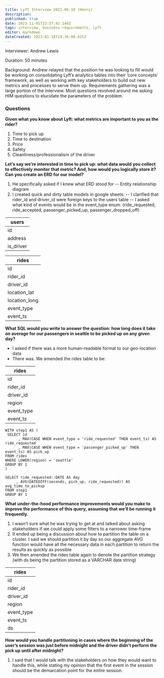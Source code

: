 ```yaml
---
title: Lyft Interview 2021-06-18 (Henry)
description: 
published: true
date: 2023-11-01T23:57:42.146Z
tags: interview, business-requirements, lyft
editor: markdown
dateCreated: 2023-01-18T19:36:00.425Z
---
```


Interviewer: Andrew Lewis

Duration: 50 minutes

Background: Andrew relayed that the position he was looking to fill would be working on consolidating Lyft’s analytics tables into their ‘core concepts’ framework, as well as working with key stakeholders to build out new metrics and processes to serve them up. Requirements gathering was a large portion of the interview. Most questions revolved around me asking HIM questions to elucidate the parameters of the problem.


### Questions

**Given what you know about Lyft: what metrics are important to you as the rider?**

1. Time to pick up
1. Time to destination
1. Price
1. Safety
1. Cleanliness/professionalism of the driver

**Let’s say we’re interested in time to pick up: what data would you collect to effectively monitor that metric? And, how would you logically store it? Can you create an ERD for our model?**

1. He specifically asked if I knew what ERD stood for 
-- Entity relationship diagram
1. I created quick and dirty table models in google sheets:
-- I clarified that rider_id and driver_id were foreign keys to the users table
-- I asked what kind of events would be in the event_type enum: (ride_requested, ride_accepted, passenger_picked_up, passenger_dropped_off)

| users |
| --- |
| id | int |
| address | varchar |
| is_driver |bool |


| rides |
| --- |
| id | int |
| rider_id | int |
| driver_id | int |
| location_lat | float |
| location_long | float |
| event_type | enum |  |
| event_ts | timestamp |

**What SQL would you write to answer the question: how long does it take on average for our passengers in seattle to be picked up on any given day?**
* I asked if there was a more human-readable format to our geo-location data
* There was. We amended the rides table to be:

| rides |
| --- |
| id | int |
| rider_id | int |
| driver_id | int |
| region | varchar |
| event_type | enum |  |
| event_ts | timestamp |


```
WITH step1 AS (
 SELECT id
      , MAX(CASE WHEN event_type = 'ride_requested' THEN event_ts) AS ride_requested
      , MAX(CASE WHEN event_type = 'passenger_picked_up' THEN event_ts) AS pick_up
FROM rides
WHERE LOWER(region) = 'seattle'
GROUP BY 1
)

SELECT ride_requested::DATE AS day
     , AVG(DATEDIFF(seconds, pick_up, ride_requested)) AS avg_time_to_pickup
FROM step1
GROUP BY 1
```

**What under-the-hood performance improvements would you make to improve the performance of this query, assuming that we’ll be running it frequently.**

1. I wasn’t sure what he was trying to get at and talked about asking stakeholders if we could apply some filters to a narrower time-frame
1. It ended up being a discussion about how to partition the table on a cluster. I said we should partition it by day so our aggregate AVG function would have all the necessary data in each partition to return the results as quickly as possible
1. We then amended the rides table again to denote the partition strategy (with ds being the partition stored as a VARCHAR date string)

| rides |
| --- |
| id | int |
| rider_id | int |
| driver_id | int |
| region | varchar |
| event_type | enum |  |
| event_ts | timestamp |
| ds | varchar |

**How would you handle partitioning in cases where the beginning of the user’s session was just before midnight and the driver didn’t perform the pick up until after midnight?**
1. I said that I would talk with the stakeholders on how they would want to handle this, while stating my opinion that the first event in the session should be the demarcation point for the entire session.
